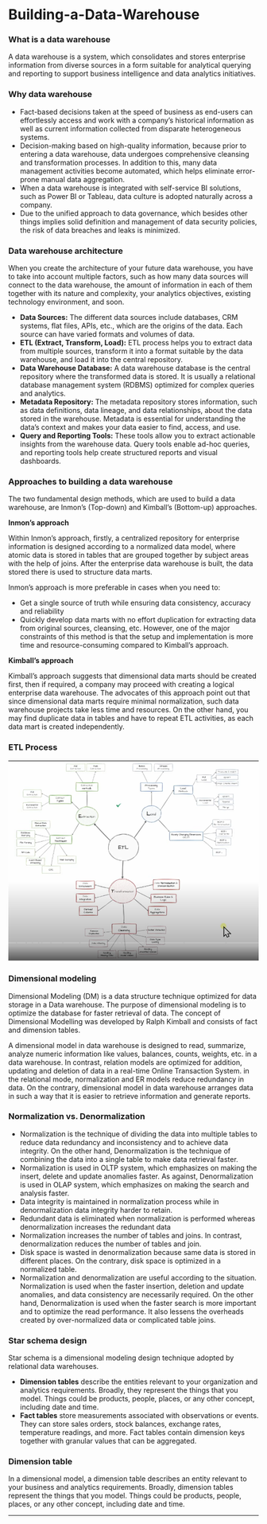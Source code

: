# Building-a-Data-Warehouse
### **What is a data warehouse**
A data warehouse is a system, which consolidates and stores enterprise information from diverse sources in a form suitable for analytical querying and reporting to support business intelligence and data analytics initiatives.
### **Why data warehouse**
- Fact-based decisions taken at the speed of business as end-users can effortlessly access and work with a company’s historical information as well as current information collected from disparate heterogeneous systems.
- Decision-making based on high-quality information, because prior to entering a data warehouse, data undergoes comprehensive cleansing and transformation processes. In addition to this, many data management activities become automated, which helps eliminate error-prone manual data aggregation.   
- When a data warehouse is integrated with self-service BI solutions, such as Power BI or Tableau, data culture is adopted naturally across a company. 
- Due to the unified approach to data governance, which besides other things implies solid definition and management of data security policies, the risk of data breaches and leaks is minimized.
### **Data warehouse architecture**
When you create the architecture of your future data warehouse, you have to take into account multiple factors, such as how many data sources will connect to the data warehouse, the amount of information in each of them together with its nature and complexity, your analytics objectives, existing technology environment, and soon.
- **Data Sources:** The different data sources include databases, CRM systems, flat files, APIs, etc., which are the origins of the data. Each source can have varied formats and volumes of data.‍
- **ETL (Extract, Transform, Load):** ETL process helps you to extract data from multiple sources, transform it into a format suitable by the data warehouse, and load it into the central repository.‍
- **Data Warehouse Database:** A data warehouse database is the central repository where the transformed data is stored. It is usually a relational database management system (RDBMS) optimized for complex queries and analytics.‍
- **Metadata Repository:** The metadata repository stores information, such as data definitions, data lineage, and data relationships, about the data stored in the warehouse. Metadata is essential for understanding the data’s context and makes your data easier to find, access, and use.‍
- **Query and Reporting Tools:** These tools allow you to extract actionable insights from the warehouse data. Query tools enable ad-hoc queries, and reporting tools help create structured reports and visual dashboards.
### **Approaches to building a data warehouse**
The two fundamental design methods, which are used to build a data warehouse, are Inmon’s (Top-down) and Kimball’s (Bottom-up) approaches. 

**Inmon’s approach**

Within Inmon’s approach, firstly, a centralized repository for enterprise information is designed according to a normalized data model, where atomic data is stored in tables that are grouped together by subject areas with the help of joins. After the enterprise data warehouse is built, the data stored there is used to structure data marts.

Inmon’s approach is more preferable in cases when you need to:
- Get a single source of truth while ensuring data consistency, accuracy and reliability
- Quickly develop data marts with no effort duplication for extracting data from original sources, cleansing, etc.
However, one of the major constraints of this method is that the setup and implementation is more time and resource-consuming compared to Kimball’s approach.

**Kimball’s approach**

Kimball’s approach suggests that dimensional data marts should be created first, then if required, a company may proceed with creating a logical enterprise data warehouse.
The advocates of this approach point out that since dimensional data marts require minimal normalization, such data warehouse projects take less time and resources.  On the other hand, you may find duplicate data in tables and have to repeat ETL activities, as each data mart is created independently.

### **ETL Process**
![ETL.PNG](ETL.PNG?raw=true)

### **Dimensional modeling**

Dimensional Modeling (DM) is a data structure technique optimized for data storage in a Data warehouse. The purpose of dimensional modeling is to optimize the database for faster retrieval of data. The concept of Dimensional Modelling was developed by Ralph Kimball and consists of fact and dimension tables.

A dimensional model in data warehouse is designed to read, summarize, analyze numeric information like values, balances, counts, weights, etc. in a data warehouse. In contrast, relation models are optimized for addition, updating and deletion of data in a real-time Online Transaction System. in the relational mode, normalization and ER models reduce redundancy in data. On the contrary, dimensional model in data warehouse arranges data in such a way that it is easier to retrieve information and generate reports.

### **Normalization vs. Denormalization**

- Normalization is the technique of dividing the data into multiple tables to reduce data redundancy and inconsistency and to achieve data integrity. On the other hand, Denormalization is the technique of combining the data into a single table to make data retrieval faster.
- Normalization is used in OLTP system, which emphasizes on making the insert, delete and update anomalies faster. As against, Denormalization is used in OLAP system, which emphasizes on making the search and analysis faster.
- Data integrity is maintained in normalization process while in denormalization data integrity harder to retain.
- Redundant data is eliminated when normalization is performed whereas denormalization increases the redundant data
- Normalization increases the number of tables and joins. In contrast, denormalization reduces the number of tables and join.
- Disk space is wasted in denormalization because same data is stored in different places. On the contrary, disk space is optimized in a normalized table.
- Normalization and denormalization are useful according to the situation. Normalization is used when the faster insertion, deletion and update anomalies, and data consistency are necessarily required. On the other hand, Denormalization is used when the faster search is more important and to optimize the read performance. It also lessens the overheads created by over-normalized data or complicated table joins.

### **Star schema design**

Star schema is a dimensional modeling design technique adopted by relational data warehouses.
- **Dimension tables** describe the entities relevant to your organization and analytics requirements. Broadly, they represent the things that you model. Things could be products, people, places, or any other concept, including date and time.
- **Fact tables** store measurements associated with observations or events. They can store sales orders, stock balances, exchange rates, temperature readings, and more. Fact tables contain dimension keys together with granular values that can be aggregated.

### **Dimension table**

In a dimensional model, a dimension table describes an entity relevant to your business and analytics requirements. Broadly, dimension tables represent the things that you model. Things could be products, people, places, or any other concept, including date and time.

****
